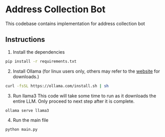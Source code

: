# Address Collection Bot

This codebase contains implementation for address collection bot

## Instructions

1. Install the dependencies
```bash
pip install -r requirements.txt
```

2. Install Ollama (for linux users only, others may refer to the [website](https://ollama.com/downloads/) for downloads.)
```bash
curl -fsSL https://ollama.com/install.sh | sh
```

3. Run llama3 
This code will take some time to run as it downloads the entire LLM. Only proceed to next step after it is complete.
```bash
ollama serve llama3
```

4. Run the main file 
```bash
python main.py
```